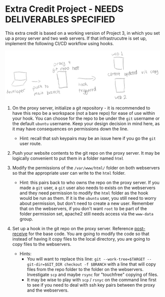 # Extra Credit Project - NEEDS DELIVERABLES SPECIFIED

This extra credit is based on a working version of Project 3, in which you set up a proxy server and two web servers.  If that infrastrucutre is set up, implement the following CI/CD workflow using hooks.

![git Workflow](gitworkflow.PNG)

1. On the proxy server, initialize a git repository - it is recommended to have this repo be a workspace (not a bare repo) for ease of use within your hook.  You can choose for the repo to be under the `git` username or the default `ubuntu` username.  Keep your design decision in mind here, as it may have consequences on permissions down the line.
    - Hint: recall that ssh keypairs may be an issue here if you go the `git` user route.

2. Push your website contents to the git repo on the proxy server.  It may be logically convenient to put them in a folder named `html`  

3. Modify the permissions of the `/var/www/html/` folder on both webservers so that the appropriate user can write to the `html` folder.
    - Hint: this pairs back to who owns the repo on the proxy server.  If you made a `git` user, a `git` user also needs to exists on the webservers and they need permission to modify the `html` folder as the hook would be run as them.  If it is the `ubuntu` user, you still need to worry about permission, but don't need to create a new user.  Remember that on the webservers, if you don't want `root` to be part of the folder permission set, apache2 still needs access via the `www-data` group.

4. Set up a hook in the git repo on the proxy server.  Reference [post-receive](post-receive) for the base code.  You are going to modify the code so that instead of having it copy files to the local directory, you are going to copy files to the webservers.
    - Hints: 
        - You will want to replace this line: `git --work-tree=$TARGET --git-dir=$GIT_DIR checkout -f $BRANCH` with a line that will copy files from the repo folder to the folder on the webservers.  Investigate `scp` and maybe `rsync` for "touchfree" copying of files.
        - It may be wise to play with `scp` / `rsnyc` on the command line first to see if you need to deal with ssh key pairs between the proxy and the webservers.